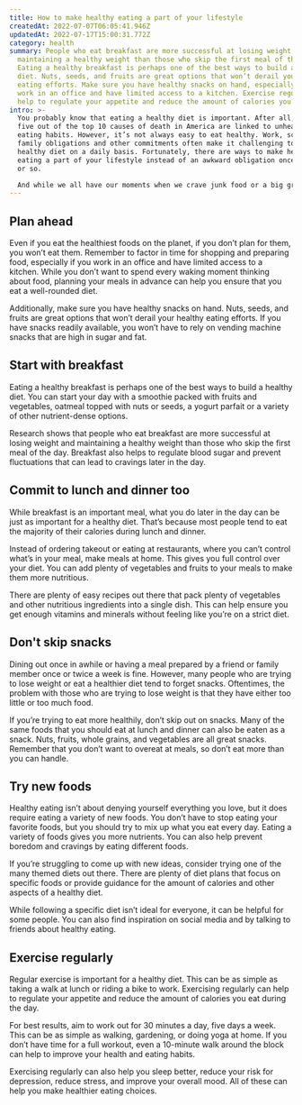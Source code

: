 ```yaml
---
title: How to make healthy eating a part of your lifestyle
createdAt: 2022-07-07T06:05:41.946Z
updatedAt: 2022-07-17T15:00:31.772Z
category: health
summary: People who eat breakfast are more successful at losing weight and
  maintaining a healthy weight than those who skip the first meal of the day.
  Eating a healthy breakfast is perhaps one of the best ways to build a healthy
  diet. Nuts, seeds, and fruits are great options that won’t derail your healthy
  eating efforts. Make sure you have healthy snacks on hand, especially if you
  work in an office and have limited access to a kitchen. Exercise regularly can
  help to regulate your appetite and reduce the amount of calories you eat.
intro: >-
  You probably know that eating a healthy diet is important. After all,
  five out of the top 10 causes of death in America are linked to unhealthy
  eating habits. However, it’s not always easy to eat healthy. Work, school,
  family obligations and other commitments often make it challenging to follow a
  healthy diet on a daily basis. Fortunately, there are ways to make healthy
  eating a part of your lifestyle instead of an awkward obligation once a week
  or so. 

  And while we all have our moments when we crave junk food or a big greasy meal after a stressful day, making healthy eating a part of your everyday life can have profound benefits. A balanced diet filled with lots of fruits and vegetables lowers risk for almost every disease and helps you feel better mentally and physically. Follow these tips to help you integrate healthy eating into your daily routine as seamlessly as possible.
---
```


## Plan ahead

Even if you eat the healthiest foods on the planet, if you don’t plan for them, you won’t eat them. Remember to factor in time for shopping and preparing food, especially if you work in an office and have limited access to a kitchen. While you don’t want to spend every waking moment thinking about food, planning your meals in advance can help you ensure that you eat a well-rounded diet. 

Additionally, make sure you have healthy snacks on hand. Nuts, seeds, and fruits are great options that won’t derail your healthy eating efforts. If you have snacks readily available, you won’t have to rely on vending machine snacks that are high in sugar and fat.

## Start with breakfast

Eating a healthy breakfast is perhaps one of the best ways to build a healthy diet. You can start your day with a smoothie packed with fruits and vegetables, oatmeal topped with nuts or seeds, a yogurt parfait or a variety of other nutrient-dense options. 

Research shows that people who eat breakfast are more successful at losing weight and maintaining a healthy weight than those who skip the first meal of the day. Breakfast also helps to regulate blood sugar and prevent fluctuations that can lead to cravings later in the day.

## Commit to lunch and dinner too

While breakfast is an important meal, what you do later in the day can be just as important for a healthy diet. That’s because most people tend to eat the majority of their calories during lunch and dinner. 

Instead of ordering takeout or eating at restaurants, where you can’t control what’s in your meal, make meals at home. This gives you full control over your diet. You can add plenty of vegetables and fruits to your meals to make them more nutritious. 

There are plenty of easy recipes out there that pack plenty of vegetables and other nutritious ingredients into a single dish. This can help ensure you get enough vitamins and minerals without feeling like you’re on a strict diet.

## Don't skip snacks

Dining out once in awhile or having a meal prepared by a friend or family member once or twice a week is fine. However, many people who are trying to lose weight or eat a healthier diet tend to forget snacks. Oftentimes, the problem with those who are trying to lose weight is that they have either too little or too much food.

If you’re trying to eat more healthily, don’t skip out on snacks. Many of the same foods that you should eat at lunch and dinner can also be eaten as a snack. Nuts, fruits, whole grains, and vegetables are all great snacks. Remember that you don’t want to overeat at meals, so don’t eat more than you can handle.

## Try new foods

Healthy eating isn’t about denying yourself everything you love, but it does require eating a variety of new foods. You don’t have to stop eating your favorite foods, but you should try to mix up what you eat every day. Eating a variety of foods gives you more nutrients. You can also help prevent boredom and cravings by eating different foods.

If you’re struggling to come up with new ideas, consider trying one of the many themed diets out there. There are plenty of diet plans that focus on specific foods or provide guidance for the amount of calories and other aspects of a healthy diet. 

While following a specific diet isn’t ideal for everyone, it can be helpful for some people. You can also find inspiration on social media and by talking to friends about healthy eating.

## Exercise regularly

Regular exercise is important for a healthy diet. This can be as simple as taking a walk at lunch or riding a bike to work. Exercising regularly can help to regulate your appetite and reduce the amount of calories you eat during the day. 

For best results, aim to work out for 30 minutes a day, five days a week. This can be as simple as walking, gardening, or doing yoga at home. If you don’t have time for a full workout, even a 10-minute walk around the block can help to improve your health and eating habits. 

Exercising regularly can also help you sleep better, reduce your risk for depression, reduce stress, and improve your overall mood. All of these can help you make healthier eating choices.
